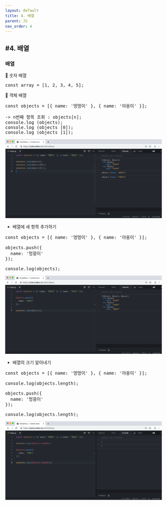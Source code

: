 ```yaml
---
layout: default
title: 4. 배열
parent: JS
nav_order: 4
---
```


## #4. 배열
###	배열
	숫자 배열
<pre>
const array = [1, 2, 3, 4, 5];
</pre>
	객체 배열
<pre>
const objects = [{ name: '멍멍이' }, { name: '야옹이' }];

-> n번째 항목 조회 : objects[n];
console.log (objects);
console.log (objects [0]);
console.log (objects [1]);
</pre>

<img src="/assets/images/css/배열1.png" >
 
* 배열에 새 항목 추가하기
<pre>
const objects = [{ name: '멍멍이' }, { name: '야옹이' }];

objects.push({
  name: '멍뭉이'
});

console.log(objects);
</pre>

<img src="/assets/images/css/배열2.png" > 

* 배열의 크기 알아내기
<pre>
const objects = [{ name: '멍멍이' }, { name: '야옹이' }];

console.log(objects.length);

objects.push({
  name: '멍뭉이'
});

console.log(objects.length);
</pre>
<img src="/assets/images/css/배열3.png" > 

